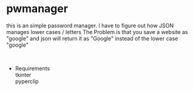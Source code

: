 # pwmanager
this is an simple password manager.
I have to figure out how JSON manages lower cases / letters
The Problem is that you save a website as "google" and json will return it as "Google" instead of the lower case "google"

<br />

* Requirements
\
tkinter <br />
pyperclip <br />

